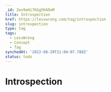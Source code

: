 ```yaml
---
_id: Zwv9eHi7KGg5KA9oM
title: Introspection
href: https://lesswrong.com/tag/introspection
slug: introspection
type: tag
tags:
  - LessWrong
  - Concept
  - Tag
synchedAt: '2022-08-29T11:04:07.788Z'
status: todo
---
```


# Introspection
